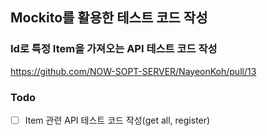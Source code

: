 ## Mockito를 활용한 테스트 코드 작성
### Id로 특정 Item을 가져오는 API 테스트 코드 작성

https://github.com/NOW-SOPT-SERVER/NayeonKoh/pull/13

### Todo
- [ ] Item 관련 API 테스트 코드 작성(get all, register)

